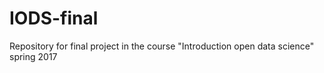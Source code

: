 # IODS-final
Repository for final project in the course "Introduction open data science" spring 2017

